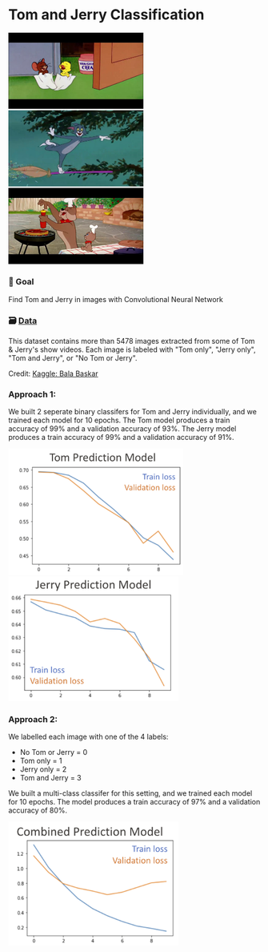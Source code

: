 # Tom and Jerry Classification
<img width=270 src="img/jerry.jpg"> <img width=270 src="img/tom.jpg"> <img width=270 src="img/dogs.jpg">       

### 🚀 Goal
Find Tom and Jerry in images with Convolutional Neural Network 

### 🗃 [Data](https://www.kaggle.com/datasets/balabaskar/tom-and-jerry-image-classification?select=ground_truth.csv)
This dataset contains more than 5478 images extracted from some of Tom & Jerry's show videos. Each image is labeled with "Tom only", "Jerry only", "Tom and Jerry", or "No Tom or Jerry". 

Credit: [Kaggle: Bala Baskar](https://www.kaggle.com/balabaskar)

### Approach 1:
We built 2 seperate binary classifers for Tom and Jerry individually, and we trained each model for 10 epochs. 
The Tom model produces a train accuracy of 99% and a validation accuracy of 93%. 
The Jerry model produces a train accuracy of 99% and a validation accuracy of 91%. 

<img width=350 src="img/tom_model.png">    <img width=340 src="img/jerry_model.png">

### Approach 2:
We labelled each image with one of the 4 labels:
* No Tom or Jerry = 0
* Tom only = 1
* Jerry only = 2
* Tom and Jerry = 3

We built a multi-class classifer for this setting, and we trained each model for 10 epochs. 
The model produces a train accuracy of 97% and a validation accuracy of 80%. 

<img width=340 src="img/combined_model.png">    
